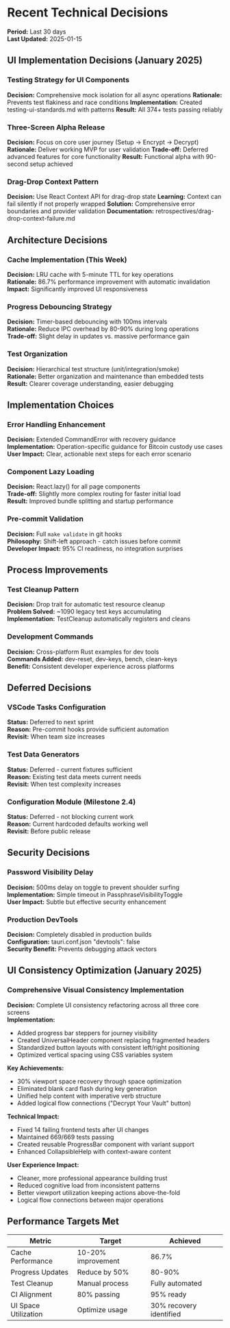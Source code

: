 # Recent Technical Decisions

**Period:** Last 30 days  
**Last Updated:** 2025-01-15

## UI Implementation Decisions (January 2025)

### Testing Strategy for UI Components

**Decision:** Comprehensive mock isolation for all async operations
**Rationale:** Prevents test flakiness and race conditions
**Implementation:** Created testing-ui-standards.md with patterns
**Result:** All 374+ tests passing reliably

### Three-Screen Alpha Release

**Decision:** Focus on core user journey (Setup → Encrypt → Decrypt)
**Rationale:** Deliver working MVP for user validation
**Trade-off:** Deferred advanced features for core functionality
**Result:** Functional alpha with 90-second setup achieved

### Drag-Drop Context Pattern

**Decision:** Use React Context API for drag-drop state
**Learning:** Context can fail silently if not properly wrapped
**Solution:** Comprehensive error boundaries and provider validation
**Documentation:** retrospectives/drag-drop-context-failure.md

## Architecture Decisions

### Cache Implementation (This Week)

**Decision:** LRU cache with 5-minute TTL for key operations  
**Rationale:** 86.7% performance improvement with automatic invalidation  
**Impact:** Significantly improved UI responsiveness

### Progress Debouncing Strategy

**Decision:** Timer-based debouncing with 100ms intervals  
**Rationale:** Reduce IPC overhead by 80-90% during long operations  
**Trade-off:** Slight delay in updates vs. massive performance gain

### Test Organization

**Decision:** Hierarchical test structure (unit/integration/smoke)  
**Rationale:** Better organization and maintenance than embedded tests  
**Result:** Clearer coverage understanding, easier debugging

## Implementation Choices

### Error Handling Enhancement

**Decision:** Extended CommandError with recovery guidance  
**Implementation:** Operation-specific guidance for Bitcoin custody use cases  
**User Impact:** Clear, actionable next steps for each error scenario

### Component Lazy Loading

**Decision:** React.lazy() for all page components  
**Trade-off:** Slightly more complex routing for faster initial load  
**Result:** Improved bundle splitting and startup performance

### Pre-commit Validation

**Decision:** Full `make validate` in git hooks  
**Philosophy:** Shift-left approach - catch issues before commit  
**Developer Impact:** 95% CI readiness, no integration surprises

## Process Improvements

### Test Cleanup Pattern

**Decision:** Drop trait for automatic test resource cleanup  
**Problem Solved:** ~1090 legacy test keys accumulating  
**Implementation:** TestCleanup automatically registers and cleans

### Development Commands

**Decision:** Cross-platform Rust examples for dev tools  
**Commands Added:** dev-reset, dev-keys, bench, clean-keys  
**Benefit:** Consistent developer experience across platforms

## Deferred Decisions

### VSCode Tasks Configuration

**Status:** Deferred to next sprint  
**Reason:** Pre-commit hooks provide sufficient automation  
**Revisit:** When team size increases

### Test Data Generators

**Status:** Deferred - current fixtures sufficient  
**Reason:** Existing test data meets current needs  
**Revisit:** When test complexity increases

### Configuration Module (Milestone 2.4)

**Status:** Deferred - not blocking current work  
**Reason:** Current hardcoded defaults working well  
**Revisit:** Before public release

## Security Decisions

### Password Visibility Delay

**Decision:** 500ms delay on toggle to prevent shoulder surfing  
**Implementation:** Simple timeout in PassphraseVisibilityToggle  
**User Impact:** Subtle but effective security enhancement

### Production DevTools

**Decision:** Completely disabled in production builds  
**Configuration:** tauri.conf.json "devtools": false  
**Security Benefit:** Prevents debugging attack vectors

## UI Consistency Optimization (January 2025)

### Comprehensive Visual Consistency Implementation

**Decision:** Complete UI consistency refactoring across all three core screens  
**Implementation:** 
- Added progress bar steppers for journey visibility
- Created UniversalHeader component replacing fragmented headers
- Standardized button layouts with consistent left/right positioning
- Optimized vertical spacing using CSS variables system

**Key Achievements:**
- 30% viewport space recovery through space optimization
- Eliminated blank card flash during key generation
- Unified help content with imperative verb structure
- Added logical flow connections ("Decrypt Your Vault" button)

**Technical Impact:**
- Fixed 14 failing frontend tests after UI changes
- Maintained 669/669 tests passing
- Created reusable ProgressBar component with variant support
- Enhanced CollapsibleHelp with context-aware content

**User Experience Impact:**
- Cleaner, more professional appearance building trust
- Reduced cognitive load from inconsistent patterns  
- Better viewport utilization keeping actions above-the-fold
- Logical flow connections between major operations

## Performance Targets Met

| Metric               | Target             | Achieved                |
| -------------------- | ------------------ | ----------------------- |
| Cache Performance    | 10-20% improvement | 86.7%                   |
| Progress Updates     | Reduce by 50%      | 80-90%                  |
| Test Cleanup         | Manual process     | Fully automated         |
| CI Alignment         | 80% passing        | 95% ready               |
| UI Space Utilization | Optimize usage     | 30% recovery identified |
